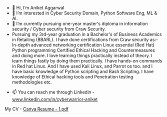 - 👋 Hi, I’m Aniket Aggarwal
- 👀 I’m interested in Cyber Security Domain, Python Software Eng, ML & AI.
- 🌱 I’m currently pursuing one-year master's diploma in information security / Cyber security from Craw Security.
- Pursuing my 3rd-year graduation in a Bachelor's of Business Academics in Retailing (BBARL).
I have done certifications from Craw security as:-
In-depth advanced networking certification
Linux essential (Red Hat)
Python programming
Certified Ethical Hacking and Countermeasures and doing more.
I love learning things practically instead of theory. I learn things fastly by doing them practically.
I have hands-on commands in Red hat Linux. And I have used Kali Linux, and Parrot os too. and I have basic knowledge of Python scripting and Bash Scripting.
I have knowledge of Ethical hacking tools and Penetration testing methodologies etc.
<!--- - 💞️ I’m looking to collaborate on ... --->
- 📫 You can reach me through Linkedin - www.linkedin.com/in/cyberwarrior-aniket

My CV - [Canva Resume - 1.pdf](https://github.com/CYB3R-ANIKET/CYB3R-ANIKET/files/9847205/Canva.Resume.-.1.pdf)


<!---
CYB3R-ANIKET/CYB3R-ANIKET is a ✨ special ✨ repository because its `README.md` (this file) appears on your GitHub profile.
You can click the Preview link to take a look at your changes.
--->
